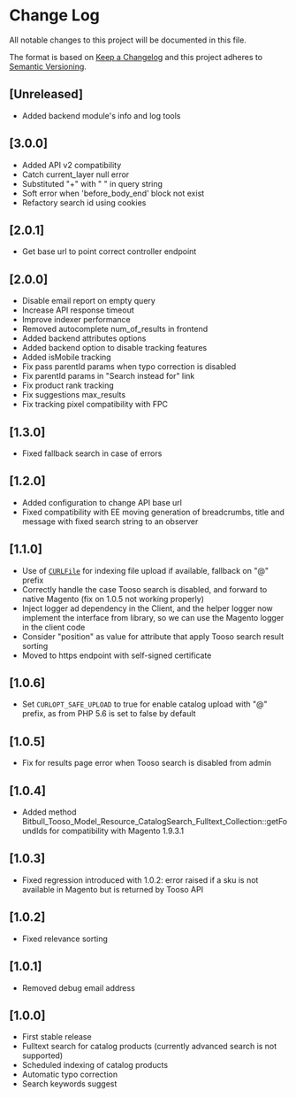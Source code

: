 # Change Log
All notable changes to this project will be documented in this file.

The format is based on [Keep a Changelog](http://keepachangelog.com/)
and this project adheres to [Semantic Versioning](http://semver.org/).

## [Unreleased]
- Added backend module's info and log tools

## [3.0.0]
- Added API v2 compatibility
- Catch current_layer null error
- Substituted "+" with " " in query string
- Soft error when 'before_body_end' block not exist
- Refactory search id using cookies

## [2.0.1]
- Get base url to point correct controller endpoint

## [2.0.0]
- Disable email report on empty query
- Increase API response timeout
- Improve indexer performance
- Removed autocomplete num_of_results in frontend
- Added backend attributes options
- Added backend option to disable tracking features
- Added isMobile tracking
- Fix pass parentId params when typo correction is disabled
- Fix parentId params in "Search instead for" link
- Fix product rank tracking
- Fix suggestions max_results
- Fix tracking pixel compatibility with FPC

## [1.3.0]

- Fixed fallback search in case of errors

## [1.2.0]

- Added configuration to change API base url
- Fixed compatibility with EE moving generation of breadcrumbs, title and message with fixed search string to an observer

## [1.1.0]

- Use of [`CURLFile`](http://php.net/manual/en/class.curlfile.php) for indexing file upload if available, fallback on "@" prefix
- Correctly handle the case Tooso search is disabled, and forward to native Magento (fix on 1.0.5 not working properly)
- Inject logger ad dependency in the Client, and the helper logger now implement the interface from library, so we can use the Magento logger in the client code
- Consider "position" as value for attribute that apply Tooso search result sorting
- Moved to https endpoint with self-signed certificate

## [1.0.6]

- Set `CURLOPT_SAFE_UPLOAD` to true for enable catalog upload with "@" prefix, as from PHP 5.6 is set to false by default

## [1.0.5]

- Fix for results page error when Tooso search is disabled from admin

## [1.0.4]

- Added method Bitbull_Tooso_Model_Resource_CatalogSearch_Fulltext_Collection::getFoundIds for compatibility with Magento 1.9.3.1

## [1.0.3]

- Fixed regression introduced with 1.0.2: error raised if a sku is not available in Magento but is returned by Tooso API

## [1.0.2]

- Fixed relevance sorting

## [1.0.1]

- Removed debug email address

## [1.0.0]

- First stable release
- Fulltext search for catalog products (currently advanced search is not supported)
- Scheduled indexing of catalog products
- Automatic typo correction
- Search keywords suggest
